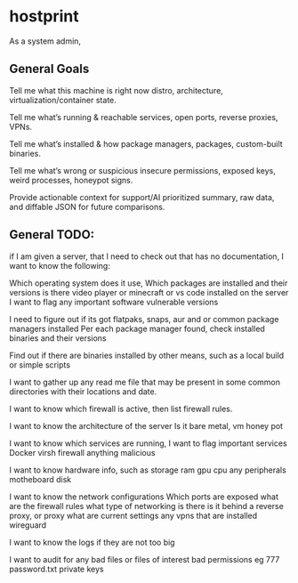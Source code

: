 # hostprint
As a system admin,


## General Goals
Tell me what this machine is right now distro, architecture, virtualization/container state.

Tell me what’s running & reachable services, open ports, reverse proxies, VPNs.

Tell me what’s installed & how package managers, packages, custom-built binaries.

Tell me what’s wrong or suspicious insecure permissions, exposed keys, weird processes, honeypot signs.

Provide actionable context for support/AI prioritized summary, raw data, and diffable JSON for future comparisons.


## General TODO:
if I am given a server, that I need to check out that has no documentation, I want to know the following:

Which operating system does it use,
  Which packages are installed and their versions
	  is there video player or minecraft or vs code installed on the server
	  I want to flag any important software
		  vulnerable versions


I need to figure out if its got flatpaks, snaps, aur and or  common package managers installed
	Per each package manager found, check installed binaries and their versions

Find out if there are binaries installed by other means, such as a local build or simple scripts

I want to gather up any read me file that may be present in some common directories with their locations and date.

 I want to know which firewall is active,
	  then list firewall rules. 

I want to know the architecture of the server
	 Is it bare metal, vm honey pot

 I want to know which services are running,
	I want to flag important services
		Docker
		 virsh
		 firewall
		 anything malicious


 I want to know hardware info,
	  such as storage
	  ram
	  gpu
	  cpu
	  any peripherals
	  motheboard
	  disk

I want to know the network configurations
	Which ports are exposed
	 what are the firewall rules
	 what type of networking is there
	 is it behind a reverse proxy, or proxy
	 what are current settings
	 any vpns that are installed
		 wireguard
		 
I want to know the logs if they are not too big

I want to audit for any bad files or files of interest
	bad permissions eg 777
	 password.txt
	 private keys
	 
	



